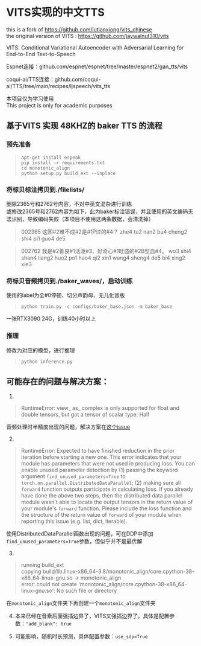 # VITS实现的中文TTS
this is a fork of https://github.com/lutianxiong/vits_chinese  
the original version of VITS : https://github.com/jaywalnut310/vits		

VITS: Conditional Variational Autoencoder with Adversarial Learning for End-to-End Text-to-Speech		

Espnet连接：github.com/espnet/espnet/tree/master/espnet2/gan_tts/vits

coqui-ai/TTS连接：github.com/coqui-ai/TTS/tree/main/recipes/ljspeech/vits_tts

本项目仅为学习使用  
This project is only for academic purposes

## 基于VITS 实现 48KHZ的 baker TTS 的流程
### 预先准备  
>`apt-get install espeak`  
`pip install -r requirements.txt`  
`cd monotonic_align`  
`python setup.py build_ext --inplace`

### 将标贝标注拷贝到./filelists/
删除2365号和2762号内容，不对中英文混杂进行训练  
或修改2365号和2762内容为如下，此为baker标注错误，并且使用的英文编码无法识别，导致编码失败（本项目不使用这两条数据，会清洗掉）
>002365	这图#2难不成#2是#1P过的#4？
	zhe4 tu2 nan2 bu4 cheng2 shi4 pi1 guo4 de5  

>002762	我是#2善良#1活泼#3、好奇心#1旺盛的#2B型血#4。
	wo3 shi4 shan4 liang2 huo2 po1 hao4 qi2 xin1 wang4 sheng4 de5 bi4 xing2 xie3
### 将标贝音频拷贝到./baker_waves/，启动训练
使用的label为全#0停顿、切分声韵母、无儿化音版  
>`python train.py -c configs/baker_base.json -m baker_base`

一张RTX3090 24G，训练40小时以上

### 推理
修改为对应的模型，进行推理
>`python inference.py`
	



## 可能存在的问题与解决方案：
1. 
>RuntimeError: view_ as_ complex is only supported for float and double tensors, but got a tensor of scalar type: Half  

音频处理时半精度出现的问题，解决方案在[这个issue](https://github.com/jaywalnut310/vits/issues5)

2. 
>RuntimeError: Expected to have finished reduction in the prior iteration before starting a new one. This error indicates that your module has parameters that were not used in producing loss. You can enable unused parameter detection by (1) passing the keyword argument `find_unused_parameters=True` to `torch.nn.parallel.DistributedDataParallel`; (2) making sure all `forward` function outputs participate in calculating loss. If you already have done the above two steps, then the distributed data parallel module wasn't able to locate the output tensors in the return value of your module's `forward` function. Please include the loss function and the structure of the return value of `forward` of your module when reporting this issue (e.g. list, dict, iterable).  

使用DistributedDataParallel函数出现的问题，可在DDP中添加`find_unused_parameters=True`参数，但似乎并不是最优解

3. 
>running build_ext  
copying build/lib.linux-x86_64-3.8/monotonic_align/core.cpython-38-x86_64-linux-gnu.so -> monotonic_align  
error: could not create 'monotonic_align/core.cpython-38-x86_64-linux-gnu.so': No such file or directory

在`monotonic_align`文件夹下再创建一个`monotonic_align`文件夹

4. 本来已经在音素后面强插边界了，VITS又强插边界了，具体是配置参数：`"add_blank": true`

5. 可能影响，随机时长预测，具体配置参数：`use_sdp=True`